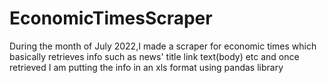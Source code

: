 # EconomicTimesScraper
During the month of July 2022,I made a scraper for economic times  which basically retrieves info such as news' title link text(body)  etc and once retrieved I am putting the info in an xls format using pandas library
